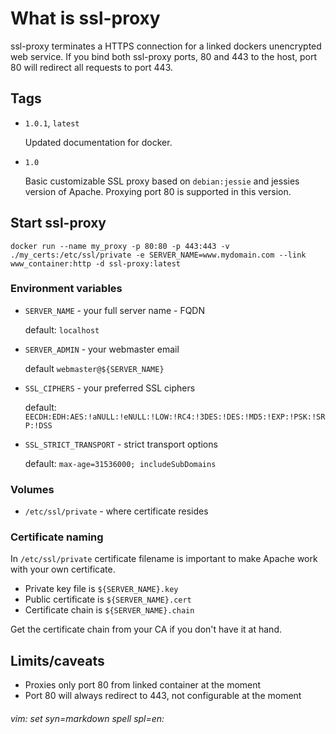 # What is ssl-proxy

ssl-proxy terminates a HTTPS connection for a linked dockers unencrypted web service. If you bind both ssl-proxy ports, 80 and 443 to the host, port 80 will redirect all requests to port 443. 

## Tags

* `1.0.1`, `latest`

    Updated documentation for docker. 

* `1.0`

    Basic customizable SSL proxy based on `debian:jessie` and jessies version of Apache. Proxying port 80 is supported in this version.

## Start ssl-proxy

    docker run --name my_proxy -p 80:80 -p 443:443 -v ./my_certs:/etc/ssl/private -e SERVER_NAME=www.mydomain.com --link www_container:http -d ssl-proxy:latest

### Environment variables

* `SERVER_NAME` - your full server name - FQDN

    default: `localhost`

* `SERVER_ADMIN` - your webmaster email 

    default `webmaster@${SERVER_NAME}`

* `SSL_CIPHERS` - your preferred SSL ciphers

    default: `EECDH:EDH:AES:!aNULL:!eNULL:!LOW:!RC4:!3DES:!DES:!MD5:!EXP:!PSK:!SRP:!DSS`

* `SSL_STRICT_TRANSPORT` - strict transport options

    default: `max-age=31536000; includeSubDomains`

### Volumes

* `/etc/ssl/private` - where certificate resides

### Certificate naming

In `/etc/ssl/private` certificate filename is important to make Apache work with your own certificate. 

* Private key file is `${SERVER_NAME}.key`
* Public certificate is `${SERVER_NAME}.cert`
* Certificate chain is `${SERVER_NAME}.chain`

Get the certificate chain from your CA if you don't have it at hand.

## Limits/caveats 

* Proxies only port 80 from linked container at the moment
* Port 80 will always redirect to 443, not configurable at the moment

###### vim: set syn=markdown spell spl=en:
